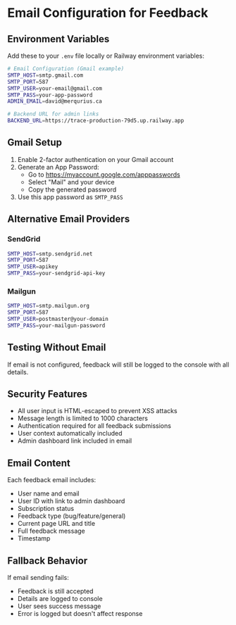# Email Configuration for Feedback

## Environment Variables

Add these to your `.env` file locally or Railway environment variables:

```bash
# Email Configuration (Gmail example)
SMTP_HOST=smtp.gmail.com
SMTP_PORT=587
SMTP_USER=your-email@gmail.com
SMTP_PASS=your-app-password
ADMIN_EMAIL=david@merqurius.ca

# Backend URL for admin links
BACKEND_URL=https://trace-production-79d5.up.railway.app
```

## Gmail Setup

1. Enable 2-factor authentication on your Gmail account
2. Generate an App Password:
   - Go to https://myaccount.google.com/apppasswords
   - Select "Mail" and your device
   - Copy the generated password
3. Use this app password as `SMTP_PASS`

## Alternative Email Providers

### SendGrid
```bash
SMTP_HOST=smtp.sendgrid.net
SMTP_PORT=587
SMTP_USER=apikey
SMTP_PASS=your-sendgrid-api-key
```

### Mailgun
```bash
SMTP_HOST=smtp.mailgun.org
SMTP_PORT=587
SMTP_USER=postmaster@your-domain
SMTP_PASS=your-mailgun-password
```

## Testing Without Email

If email is not configured, feedback will still be logged to the console with all details.

## Security Features

- All user input is HTML-escaped to prevent XSS attacks
- Message length is limited to 1000 characters
- Authentication required for all feedback submissions
- User context automatically included
- Admin dashboard link included in email

## Email Content

Each feedback email includes:
- User name and email
- User ID with link to admin dashboard
- Subscription status
- Feedback type (bug/feature/general)
- Current page URL and title
- Full feedback message
- Timestamp

## Fallback Behavior

If email sending fails:
- Feedback is still accepted
- Details are logged to console
- User sees success message
- Error is logged but doesn't affect response